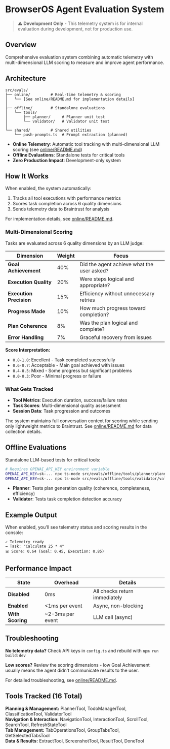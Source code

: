 # BrowserOS Agent Evaluation System

> **⚠️ Development Only** - This telemetry system is for internal evaluation during development, not for production use.

## Overview

Comprehensive evaluation system combining automatic telemetry with multi-dimensional LLM scoring to measure and improve agent performance.

## Architecture

```
src/evals/
├── online/         # Real-time telemetry & scoring
│   └── [See online/README.md for implementation details]
│
├── offline/        # Standalone evaluations  
│   └── tools/
│       ├── planner/     # Planner unit test
│       └── validator/   # Validator unit test
│
└── shared/         # Shared utilities
    └── push-prompts.ts  # Prompt extraction (planned)
```

- **Online Telemetry**: Automatic tool tracking with multi-dimensional LLM scoring (see [online/README.md](online/README.md))
- **Offline Evaluations**: Standalone tests for critical tools
- **Zero Production Impact**: Development-only system

## How It Works

When enabled, the system automatically:
1. Tracks all tool executions with performance metrics
2. Scores task completion across 6 quality dimensions
3. Sends telemetry data to Braintrust for analysis

For implementation details, see [online/README.md](online/README.md).

### Multi-Dimensional Scoring

Tasks are evaluated across 6 quality dimensions by an LLM judge:

| Dimension | Weight | Focus |
|-----------|--------|-------|
| **Goal Achievement** | 40% | Did the agent achieve what the user asked? |
| **Execution Quality** | 20% | Were steps logical and appropriate? |
| **Execution Precision** | 15% | Efficiency without unnecessary retries |
| **Progress Made** | 10% | How much progress toward completion? |
| **Plan Coherence** | 8% | Was the plan logical and complete? |
| **Error Handling** | 7% | Graceful recovery from issues |

**Score Interpretation:**
- `0.8-1.0`: Excellent - Task completed successfully
- `0.6-0.7`: Acceptable - Main goal achieved with issues  
- `0.4-0.5`: Mixed - Some progress but significant problems
- `0.0-0.3`: Poor - Minimal progress or failure

### What Gets Tracked

- **Tool Metrics**: Execution duration, success/failure rates
- **Task Scores**: Multi-dimensional quality assessment  
- **Session Data**: Task progression and outcomes

The system maintains full conversation context for scoring while sending only lightweight metrics to Braintrust. See [online/README.md](online/README.md) for data collection details.

## Offline Evaluations

Standalone LLM-based tests for critical tools:

```bash
# Requires OPENAI_API_KEY environment variable
OPENAI_API_KEY=sk-... npx ts-node src/evals/offline/tools/planner/planner.eval.ts
OPENAI_API_KEY=sk-... npx ts-node src/evals/offline/tools/validator/validator.eval.ts
```

- **Planner**: Tests plan generation quality (coherence, completeness, efficiency)
- **Validator**: Tests task completion detection accuracy

## Example Output

When enabled, you'll see telemetry status and scoring results in the console:

```
✓ Telemetry ready
→ Task: "Calculate 25 * 4"
📊 Score: 0.64 (Goal: 0.45, Execution: 0.85)
```

## Performance Impact

| State | Overhead | Details |
|-------|----------|---------|
| **Disabled** | 0ms | All checks return immediately |
| **Enabled** | <1ms per event | Async, non-blocking |
| **With Scoring** | ~2-3ms per event | LLM call (async) |

## Troubleshooting

**No telemetry data?** Check API keys in `config.ts` and rebuild with `npm run build:dev`

**Low scores?** Review the scoring dimensions - low Goal Achievement usually means the agent didn't communicate results to the user.

For detailed troubleshooting, see [online/README.md](online/README.md#debugging).

## Tools Tracked (16 Total)

**Planning & Management:** PlannerTool, TodoManagerTool, ClassificationTool, ValidatorTool  
**Navigation & Interaction:** NavigationTool, InteractionTool, ScrollTool, SearchTool, RefreshStateTool  
**Tab Management:** TabOperationsTool, GroupTabsTool, GetSelectedTabsTool  
**Data & Results:** ExtractTool, ScreenshotTool, ResultTool, DoneTool
